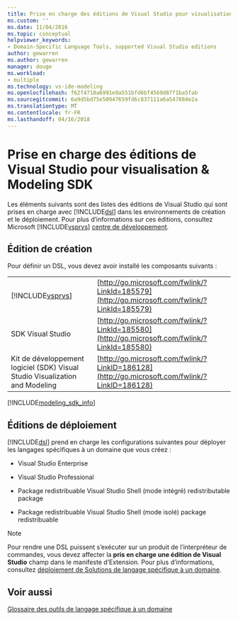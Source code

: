 ```yaml
---
title: Prise en charge des éditions de Visual Studio pour visualisation &amp; Modeling SDK | Documents Microsoft
ms.custom: ''
ms.date: 11/04/2016
ms.topic: conceptual
helpviewer_keywords:
- Domain-Specific Language Tools, supported Visual Studio editions
author: gewarren
ms.author: gewarren
manager: douge
ms.workload:
- multiple
ms.technology: vs-ide-modeling
ms.openlocfilehash: f62f4710a6991e9a551bfd6bf4569d87f1ba5fab
ms.sourcegitcommit: 6a9d5bd75e50947659fd6c837111a6a547884e2a
ms.translationtype: MT
ms.contentlocale: fr-FR
ms.lasthandoff: 04/16/2018
---
```

# <a name="supported-visual-studio-editions-for-visualization-amp-modeling-sdk"></a>Prise en charge des éditions de Visual Studio pour visualisation &amp; Modeling SDK
Les éléments suivants sont des listes des éditions de Visual Studio qui sont prises en charge avec [!INCLUDE[dsl](../modeling/includes/dsl_md.md)] dans les environnements de création et le déploiement. Pour plus d’informations sur ces éditions, consultez Microsoft [!INCLUDE[vsprvs](../code-quality/includes/vsprvs_md.md)] [centre de développement](http://go.microsoft.com/fwlink/?LinkId=75628).  
  
## <a name="authoring-edition"></a>Édition de création  
 Pour définir un DSL, vous devez avoir installé les composants suivants :  
  
|||  
|-|-|  
|[!INCLUDE[vsprvs](../code-quality/includes/vsprvs_md.md)]|[http://go.microsoft.com/fwlink/?LinkId=185579](http://go.microsoft.com/fwlink/?LinkId=185579)|  
|SDK Visual Studio|[http://go.microsoft.com/fwlink/?LinkId=185580](http://go.microsoft.com/fwlink/?LinkId=185580)|  
|Kit de développement logiciel (SDK) Visual Studio Visualization and Modeling|[http://go.microsoft.com/fwlink/?LinkID=186128](http://go.microsoft.com/fwlink/?LinkID=186128)|  

[!INCLUDE[modeling_sdk_info](includes/modeling_sdk_info.md)]
  
## <a name="deployment-editions"></a>Éditions de déploiement  
 [!INCLUDE[dsl](../modeling/includes/dsl_md.md)] prend en charge les configurations suivantes pour déployer les langages spécifiques à un domaine que vous créez :  
  
-   Visual Studio Enterprise  
  
-   Visual Studio Professional  
  
-   Package redistribuable Visual Studio Shell (mode intégré) redistributable package  
  
-   Package redistribuable Visual Studio Shell (mode isolé) package redistribuable  
  
> [!NOTE]
>  Pour rendre une DSL puissent s’exécuter sur un produit de l’interpréteur de commandes, vous devez affecter la **pris en charge une édition de Visual Studio** champ dans le manifeste d’Extension. Pour plus d’informations, consultez [déploiement de Solutions de langage spécifique à un domaine](../modeling/deploying-domain-specific-language-solutions.md).  
  
## <a name="see-also"></a>Voir aussi  
 [Glossaire des outils de langage spécifique à un domaine](http://msdn.microsoft.com/ca5e84cb-a315-465c-be24-76aa3df276aa)
